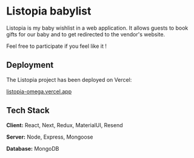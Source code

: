 
# Listopia babylist

Listopia is my baby wishlist in a web application. It allows guests to book gifts for our baby and to get redirected to the vendor's website.

Feel free to participate if you feel like it !

## Deployment

The Listopia project has been deployed on Vercel:

[listopia-omega.vercel.app](https://listopia-omega.vercel.app/)

## Tech Stack

**Client:** React, Next, Redux, MaterialUI, Resend

**Server:** Node, Express, Mongoose

**Database:** MongoDB

